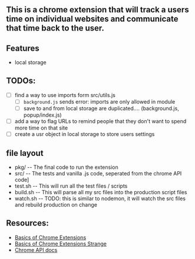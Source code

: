 #

## This is a chrome extension that will track a users time on individual websites and communicate that time back to the user.

## Features
- local storage

## TODOs:
- [ ] find a way to use imports form src/utils.js
    - [ ] `background.js` sends error: imports are only allowed in module
    - [ ] save to and from local storage are duplicated.... (background.js, popup/index.js)
- [ ] add a way to flag URLs to remind people that they don't want to spend more time on that site
- [ ] create a usr object in local storage to store users settings

## file layout
- pkg/      -- The final code to run the extension
- src/      -- The tests and vanilla .js code, seperated from the chrome API code]
- test.sh   -- This will run all the test files / scripts
- build.sh  -- This will parse all my src files into the production script files
- watch.sh  --  TODO: this is similar to nodemon, it will watch the src files and rebuild production on change

## Resources:
- [Basics of Chrome Extensions](https://www.youtube.com/watch?v=Zt_6UXvoKHM)
- [Basics of Chrome Extensions Strange](https://www.youtube.com/watch?v=Is_ZA4yxliE)
- [Chrome API docs](https://developer.chrome.com/docs/extensions/reference/api/storage#local)

